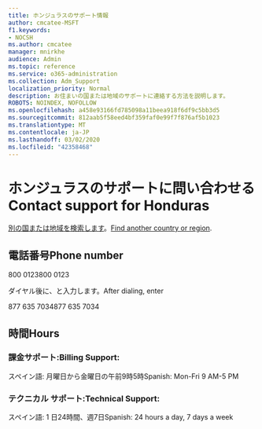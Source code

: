```yaml
---
title: ホンジュラスのサポート情報
author: cmcatee-MSFT
f1.keywords:
- NOCSH
ms.author: cmcatee
manager: mnirkhe
audience: Admin
ms.topic: reference
ms.service: o365-administration
ms.collection: Adm_Support
localization_priority: Normal
description: お住まいの国または地域のサポートに連絡する方法を説明します。
ROBOTS: NOINDEX, NOFOLLOW
ms.openlocfilehash: a458e93166fd785098a11beea918f6df9c5bb3d5
ms.sourcegitcommit: 812aab5f58eed4bf359faf0e99f7f876af5b1023
ms.translationtype: MT
ms.contentlocale: ja-JP
ms.lasthandoff: 03/02/2020
ms.locfileid: "42358468"
---
```

# <a name="contact-support-for-honduras"></a><span data-ttu-id="b1c0a-103">ホンジュラスのサポートに問い合わせる</span><span class="sxs-lookup"><span data-stu-id="b1c0a-103">Contact support for Honduras</span></span>

<span data-ttu-id="b1c0a-104">[別の国または地域を検索します](../contact-support-for-business-products.md)。</span><span class="sxs-lookup"><span data-stu-id="b1c0a-104">[Find another country or region](../contact-support-for-business-products.md).</span></span>

## <a name="phone-number"></a><span data-ttu-id="b1c0a-105">電話番号</span><span class="sxs-lookup"><span data-stu-id="b1c0a-105">Phone number</span></span>
<span data-ttu-id="b1c0a-106">800 0123</span><span class="sxs-lookup"><span data-stu-id="b1c0a-106">800 0123</span></span>

<span data-ttu-id="b1c0a-107">ダイヤル後に、と入力します。</span><span class="sxs-lookup"><span data-stu-id="b1c0a-107">After dialing, enter</span></span>

<span data-ttu-id="b1c0a-108">877 635 7034</span><span class="sxs-lookup"><span data-stu-id="b1c0a-108">877 635 7034</span></span>

## <a name="hours"></a><span data-ttu-id="b1c0a-109">時間</span><span class="sxs-lookup"><span data-stu-id="b1c0a-109">Hours</span></span>
### <a name="billing-support"></a><span data-ttu-id="b1c0a-110">課金サポート:</span><span class="sxs-lookup"><span data-stu-id="b1c0a-110">Billing Support:</span></span>

<span data-ttu-id="b1c0a-111">スペイン語: 月曜日から金曜日の午前9時5時</span><span class="sxs-lookup"><span data-stu-id="b1c0a-111">Spanish: Mon-Fri 9 AM-5 PM</span></span>

### <a name="technical-support"></a><span data-ttu-id="b1c0a-112">テクニカル サポート:</span><span class="sxs-lookup"><span data-stu-id="b1c0a-112">Technical Support:</span></span>

<span data-ttu-id="b1c0a-113">スペイン語: 1 日24時間、週7日</span><span class="sxs-lookup"><span data-stu-id="b1c0a-113">Spanish: 24 hours a day, 7 days a week</span></span>
